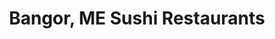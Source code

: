 ---
layout: city
title: Bangor, ME Sushi Restaurants
permalink: /maine/bangor/
stateAbbr: ME
stateName: Maine
cityName: Bangor
---